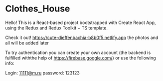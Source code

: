 # Clothes_House
Hello! This is a React-based project bootstrapped with Create React App, using the Redux and Redux Toolkit + TS template.

Check it out! https://cute-dieffenbachia-b8b0f5.netlify.app
the photos and all will be added later

To try authentication you can create your own account (the backend is fulfilled withthe help of https://firebase.google.com/) or use the following info:

Login: 11111@m.ru
password: 123123
